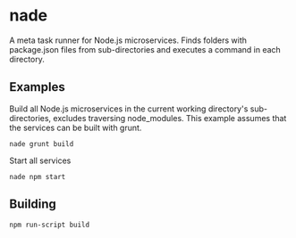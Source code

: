 nade
====

A meta task runner for Node.js microservices. Finds folders with package.json files from sub-directories and executes a command in each directory.

Examples
--------

Build all Node.js microservices in the current working directory's sub-directories, excludes traversing node_modules. This example assumes that the services can be built with grunt.
```
nade grunt build
```

Start all services
```
nade npm start
```

Building
--------

```
npm run-script build
```
